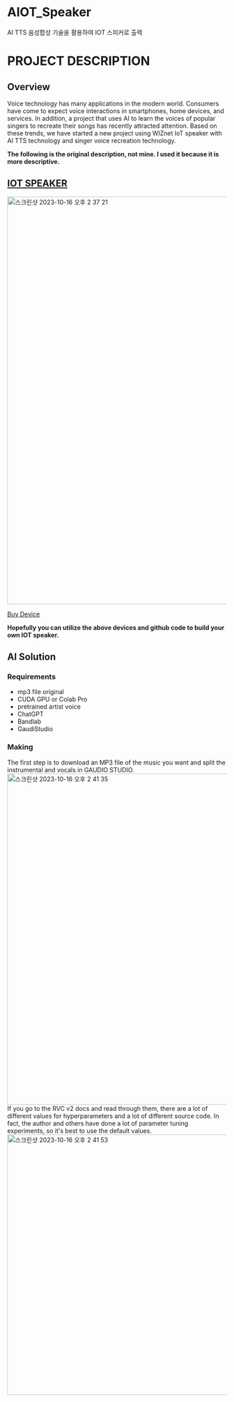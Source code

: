# AIOT_Speaker
AI TTS 음성합성 기술을 활용하여 IOT 스피커로 출력

# PROJECT DESCRIPTION
## Overview
Voice technology has many applications in the modern world. Consumers have come to expect voice interactions in smartphones, home devices, and services. In addition, a project that uses AI to learn the voices of popular singers to recreate their songs has recently attracted attention. Based on these trends, we have started a new project using WIZnet IoT speaker with AI TTS technology and singer voice recreation technology.  

**The following is the original description, not mine. I used it because it is more descriptive.**  

## [IOT SPEAKER](https://github.com/chcbaram/wiznet-iot-speaker)
<img width="934" alt="스크린샷 2023-10-16 오후 2 37 21" src="https://github.com/jh941213/AIOT_Speaker/assets/112835087/3e77584e-7f89-41df-b1c6-a98904b6d533">

[Buy Device](https://smartstore.naver.com/higenis/products/9179803239)

**Hopefully you can utilize the above devices and github code to build your own IOT speaker.**

## AI Solution

### Requirements
- mp3 file original
- CUDA GPU or Colab Pro
- pretrained artist voice
- ChatGPT
- Bandlab
- GaudiStudio

### Making

The first step is to download an MP3 file of the music you want and split the instrumental and vocals in GAUDIO STUDIO.  
<img width="759" alt="스크린샷 2023-10-16 오후 2 41 35" src="https://github.com/jh941213/AIOT_Speaker/assets/112835087/5977b46a-553e-4c44-aa92-c3d3afb6ec65">
If you go to the RVC v2 docs and read through them, there are a lot of different values for hyperparameters and a lot of different source code. In fact, the author and others have done a lot of parameter tuning experiments, so it's best to use the default values.  
<img width="597" alt="스크린샷 2023-10-16 오후 2 41 53" src="https://github.com/jh941213/AIOT_Speaker/assets/112835087/b1894504-b8c6-456b-99eb-d03b2ce7b67e">
